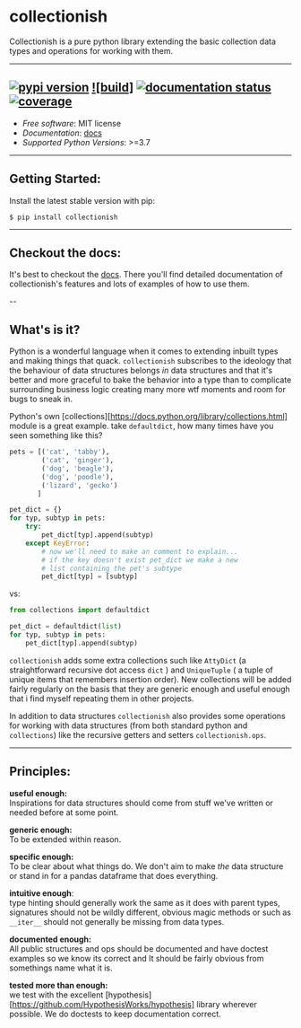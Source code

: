 # collectionish

Collectionish is a pure python library extending the basic collection data types and operations for working with them.

----
[![pypi version](https://img.shields.io/pypi/v/collectionish.svg)](https://pypi.python.org/pypi/collectionish)
[![build]](https://github.com/leaprovenzano/collectionish/workflows/CI/badge.svg)
[![documentation status](https://readthedocs.org/projects/collectionish/badge/?version=latest)](https://collectionish.readthedocs.io/en/latest/?badge=latest)
[![coverage](https://codecov.io/gh/leaprovenzano/collectionish/branch/master/graph/badge.svg)](https://codecov.io/gh/leaprovenzano/collectionish/branch/master/graph/badge.svg)
------------------------------------------------------------------------

-   *Free software*: MIT license
-   *Documentation*: [docs](https://collectionish.readthedocs.io)
-   *Supported Python Versions*: >=3.7

------------------------------------------------------------------------

## Getting Started:


Install the latest stable version with pip:

    $ pip install collectionish

---
## Checkout the docs:

It's best to checkout the [docs](https://collectionish.readthedocs.io). There you'll find detailed
documentation of collectionish's features and lots of examples of how to
use them.

--

## What's is it?

Python is a wonderful language when it comes to extending inbuilt types
and making things that quack. `collectionish` subscribes to the ideology
that the behaviour of data structures belongs *in* data structures and
that it's better and more graceful to bake the behavior into a type than
to complicate surrounding business logic creating many more wtf moments
and room for bugs to sneak in.

Python's own [collections][https://docs.python.org/library/collections.html] module is a great example. take
`defaultdict`, how many times have you seen something like this?

``` python
pets = [('cat', 'tabby'),
        ('cat', 'ginger'),
        ('dog', 'beagle'),
        ('dog', 'poodle'),
        ('lizard', 'gecko')
       ]

pet_dict = {}
for typ, subtyp in pets:
    try:
        pet_dict[typ].append(subtyp)
    except KeyError:
        # now we'll need to make an comment to explain...
        # if the key doesn't exist pet_dict we make a new
        # list containing the pet's subtype
        pet_dict[typ] = [subtyp]
```

vs:

``` python
from collections import defaultdict

pet_dict = defaultdict(list)
for typ, subtyp in pets:
    pet_dict[typ].append(subtyp)
```

`collectionish` adds some extra collections such like ``AttyDict`` (a
straightforward recursive dot access `dict` ) and ``UniqueTuple`` ( a
tuple of unique items that remembers insertion order). New collections
will be added fairly regularly on the basis that they are generic enough
and useful enough that i find myself repeating them in other projects.

In addition to data structures `collectionish` also provides some
operations for working with data structures (from both standard python
and `collections`) like the recursive getters and setters
``collectionish.ops``.

---

## Principles:

**useful enough:**  
Inspirations for data structures should come from stuff we've written or
needed before at some point.

**generic enough:**  
To be extended within reason.

**specific enough:**  
To be clear about what things do. We don't aim to make *the* data
structure or stand in for a pandas dataframe that does everything.

**intuitive enough**:  
type hinting should generally work the same as it does with parent
types, signatures should not be wildly different, obvious magic methods
or such as `__iter__` should not generally be missing from data types.

**documented enough:**  
All public structures and ops should be documented and have doctest
examples so we know its correct and It should be fairly obvious from
somethings name what it is.

**tested more than enough:**  
we test with the excellent [hypothesis][https://github.com/HypothesisWorks/hypothesis] library
wherever possible. We do doctests to keep documentation correct.
